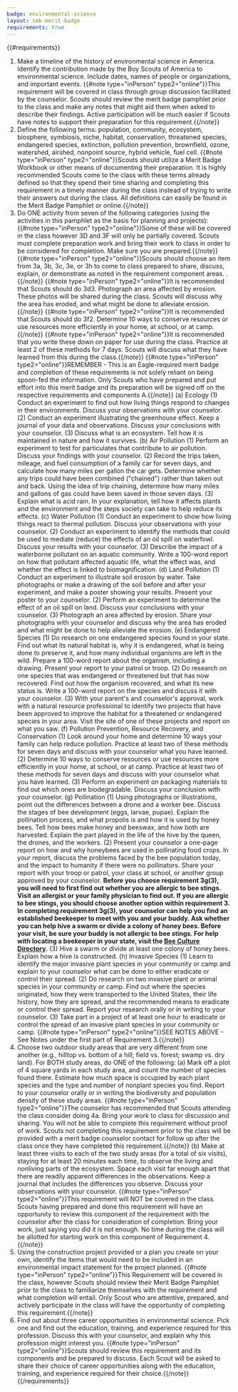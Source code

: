 ```yaml
---
badge: environmental-science
layout: smb-merit-badge
requirements: true
---
```


{{#requirements}}
1. Make a timeline of the history of environmental science in America. Identify the contribution made by the Boy Scouts of America to environmental science. Include dates, names of people or organizations, and important events.
    {{#note type="inPerson" type2="online"}}This requirement will be covered in class through group discussion facilitated by the counselor.  Scouts should review the merit badge pamphlet prior to the class and make any notes that might aid them when asked to describe their findings. Active participation will be much easier if Scouts have notes to support their preparation for this requirement.{{/note}}
2. Define the following terms: population, community, ecosystem, biosphere, symbiosis, niche, habitat, conservation, threatened species, endangered species, extinction, pollution prevention, brownfield, ozone, watershed, airshed, nonpoint source, hybrid vehicle, fuel cell.
    {{#note type="inPerson" type2="online"}}Scouts should utilize a Merit Badge Workbook or other means of documenting their preparation.  It is highly recommended Scouts come to the class with these terms already defined so that they spend their time sharing and completing this requirement in a timely manner during the class instead of trying to write their answers out during the class.  All definitions can easily be found in the Merit Badge Pamphlet or online.{{/note}}
3. Do ONE activity from seven of the following categories (using the activities in this pamphlet as the basis for planning and projects):
    {{#note type="inPerson" type2="online"}}Some of these will be covered in the class however 3D and 3F will only be partially covered.  Scouts must complete preparation work and bring their work to class in order to be considered for completion.  Make sure you are prepared.{{/note}}
    {{#note type="inPerson" type2="online"}}Scouts should choose an item from 3a, 3b, 3c, 3e, or 3h to come to class prepared to share, discuss, explain, or demonstrate as noted in the requirement component areas. .{{/note}}
    {{#note type="inPerson" type2="online"}}It is recommended that Scouts should do 3d3. Photograph an area affected by erosion. These photos will be shared during the class. Scouts will discuss why the area has eroded, and what might be done to alleviate erosion.{{/note}}
    {{#note type="inPerson" type2="online"}}It is recommended that Scouts should do 3f2.  Determine 10 ways to conserve resources or use resources more efficiently in your home, at school, or at camp.{{/note}}
    {{#note type="inPerson" type2="online"}}It is recommended that you write these down on paper for use during the class. Practice at least 2 of these methods for 7 days. Scouts will discuss what they have learned from this during the class.{{/note}}
    {{#note type="inPerson" type2="online"}}REMEMBER - This is an Eagle-required merit badge and completion of these requirements is not solely reliant on being spoon-fed the information.  Only Scouts who have prepared and put effort into this merit badge and its preparation will be signed off on the respective requirements and components A.{{/note}}
    (a) Ecology
        (1) Conduct an experiment to find out how living things respond to changes in their environments. Discuss your observations with your counselor.
        (2) Conduct an experiment illustrating the greenhouse effect. Keep a journal of your data and observations. Discuss your conclusions with your counselor.
        (3) Discuss what is an ecosystem. Tell how it is maintained in nature and how it survives.
    (b) Air Pollution
        (1) Perform an experiment to test for particulates that contribute to air pollution. Discuss your findings with your counselor.
        (2) Record the trips taken, mileage, and fuel consumption of a family car for seven days, and calculate how many miles per gallon the car gets. Determine whether any trips could have been combined ("chained") rather than taken out and back. Using the idea of trip chaining, determine how many miles and gallons of gas could have been saved in those seven days.
        (3) Explain what is acid rain. In your explanation, tell how it affects plants and the environment and the steps society can take to help reduce its effects.
    (c) Water Pollution
        (1) Conduct an experiment to show how living things react to thermal pollution. Discuss your observations with your counselor.
        (2) Conduct an experiment to identify the methods that could be used to mediate (reduce) the effects of an oil spill on waterfowl. Discuss your results with your counselor.
        (3) Describe the impact of a waterborne pollutant on an aquatic community. Write a 100-word report on how that pollutant affected aquatic life, what the effect was, and whether the effect is linked to biomagnification.
    (d) Land Pollution
        (1) Conduct an experiment to illustrate soil erosion by water. Take photographs or make a drawing of the soil before and after your experiment, and make a poster showing your results. Present your poster to your counselor.
        (2) Perform an experiment to determine the effect of an oil spill on land. Discuss your conclusions with your counselor.
        (3) Photograph an area affected by erosion. Share your photographs with your counselor and discuss why the area has eroded and what might be done to help alleviate the erosion.
    (e) Endangered Species
        (1) Do research on one endangered species found in your state. Find out what its natural habitat is, why it is endangered, what is being done to preserve it, and how many individual organisms are left in the wild. Prepare a 100-word report about the organism, including a drawing. Present your report to your patrol or troop.
        (2) Do research on one species that was endangered or threatened but that has now recovered. Find out how the organism recovered, and what its new status is. Write a 100-word report on the species and discuss it with your counselor.
        (3) With your parent's and counselor's approval, work with a natural resource professional to identify two projects that have been approved to improve the habitat for a threatened or endangered species in your area. Visit the site of one of these projects and report on what you saw.
    (f) Pollution Prevention, Resource Recovery, and Conservation
        (1) Look around your home and determine 10 ways your family can help reduce pollution. Practice at least two of these methods for seven days and discuss with your counselor what you have learned.
        (2) Determine 10 ways to conserve resources or use resources more efficiently in your home, at school, or at camp. Practice at least two of these methods for seven days and discuss with your counselor what you have learned.
        (3) Perform an experiment on packaging materials to find out which ones are biodegradable. Discuss your conclusion with your counselor.
    (g) Pollination
        (1) Using photographs or illustrations, point out the differences between a drone and a worker bee. Discuss the stages of bee development (eggs, larvae, pupae). Explain the pollination process, and what propolis is and how it is used by honey bees. Tell how bees make honey and beeswax, and how both are harvested. Explain the part played in the life of the hive by the queen, the drones, and the workers.
        (2) Present your counselor a one-page report on how and why honeybees are used in pollinating food crops. In your report, discuss the problems faced by the bee population today, and the impact to humanity if there were no pollinators. Share your report with your troop or patrol, your class at school, or another group approved by your counselor.
        **Before you choose requirement 3g(3), you will need to first find out whether you are allergic to bee stings. Visit an allergist or your family physician to find out. If you are allergic to bee stings, you should choose another option within requirement 3. In completing requirement 3g(3), your counselor can help you find an established beekeeper to meet with you and your buddy. Ask whether you can help hive a swarm or divide a colony of honey bees. Before your visit, be sure your buddy is not allergic to bee stings. For help with locating a beekeeper in your state, visit the <a href="https://www.beeculture.com/directory/">Bee Culture Directory</a>.**
        (3) Hive a swarm or divide at least one colony of honey bees. Explain how a hive is constructed.
    (h) Invasive Species
        (1) Learn to identify the major invasive plant species in your community or camp and explain to your counselor what can be done to either eradicate or control their spread.
        (2) Do research on two invasive plant or animal species in your community or camp. Find out where the species originated, how they were transported to the United States, their life history, how they are spread, and the recommended means to eradicate or control their spread. Report your research orally or in writing to your counselor.
        (3) Take part in a project of at least one hour to eradicate or control the spread of an invasive plant species in your community or camp.
    {{#note type="inPerson" type2="online"}}SEE NOTES ABOVE - See Notes under the first part of Requirement 3.{{/note}}
4. Choose two outdoor study areas that are very different from one another (e.g., hilltop vs. bottom of a hill; field vs. forest; swamp vs. dry land). For BOTH study areas, do ONE of the following:
    (a) Mark off a plot of 4 square yards in each study area, and count the number of species found there. Estimate how much space is occupied by each plant species and the type and number of nonplant species you find. Report to your counselor orally or in writing the biodiversity and population density of these study areas.
        {{#note type="inPerson" type2="online"}}The counselor has recommended that Scouts attending the class consider doing 4a.  Bring your work to class for discussion and sharing. You will not be able to complete this requirement without proof of work.  Scouts not completing this requirement prior to the class will be provided with a merit badge counselor contact for follow up after the class once they have completed this requirement.{{/note}}
    (b) Make at least three visits to each of the two study areas (for a total of six visits), staying for at least 20 minutes each time, to observe the living and nonliving parts of the ecosystem. Space each visit far enough apart that there are readily apparent differences in the observations. Keep a journal that includes the differences you observe. Discuss your observations with your counselor.
        {{#note type="inPerson" type2="online"}}This requirement will NOT be covered in the class.  Scouts having prepared and done this requirement will have an opportunity to review this component of the requirement with the counselor after the class for consideration of completion.  Bring your work, just saying you did it is not enough. No time during the class will be allotted for starting work on this component of Requirement 4.{{/note}}
5. Using the construction project provided or a plan you create on your own, identify the items that would need to be included in an environmental impact statement for the project planned.
    {{#note type="inPerson" type2="online"}}This Requirement will be covered in the class, however Scouts should review their Merit Badge Pamphlet prior to the class to familiarize themselves with the requirement and what completion will entail.  Only Scout who are attentive, prepared, and actively participate in the class will have the opportunity of completing this requirement.{{/note}}
6. Find out about three career opportunities in environmental science. Pick one and find out the education, training, and experience required for this profession. Discuss this with your counselor, and explain why this profession might interest you.
    {{#note type="inPerson" type2="online"}}Scouts should review this requirement and its components and be prepared to discuss. Each Scout will be asked to share their choice of career opportunities along with the education, training, and experience required for their choice.{{/note}}
{{/requirements}}

